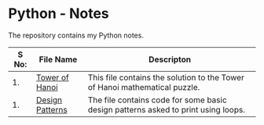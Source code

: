 # Python - Notes

The repository contains my Python notes.

|S No: |  File Name | Descripton |
|---|---|---|
| 1. | [Tower of Hanoi](/Python/TowerOfHanoi.py) | This file contains the solution to the Tower of Hanoi mathematical puzzle. |
| 1. | [Design Patterns](/Python/DesignPatterns.py) | The file contains code for some basic design patterns asked to print using loops. |
